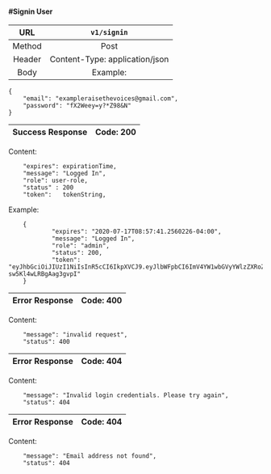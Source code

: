 #### #Signin User

|URL | `v1/signin`  |
|:-:|:-:|
|  Method  | Post |
|  Header  | Content-Type: application/json |
|  Body  | Example:
    {
        "email": "exampleraisethevoices@gmail.com",
        "password": "fX2Weey=y?*Z98&N"
    }
| Success Response | Code: 200  |
|:-:|:-:|

Content:

        "expires": expirationTime,
        "message": "Logged In",
        "role": user-role,
        "status" : 200
        "token":   tokenString,
       
Example:

        {
                "expires": "2020-07-17T08:57:41.2560226-04:00",
                "message": "Logged In",
                "role": "admin",
                "status": 200,
                "token": "eyJhbGciOiJIUzI1NiIsInR5cCI6IkpXVCJ9.eyJlbWFpbCI6ImV4YW1wbGVyYWlzZXRoZXZvaWNlc0BnbWFpbC5jb20iLCJ1c2VyX3JvbGUiOiJhZG1pbiIsImV4cCI6MTU5NDk5MDY2MX0.qkc_weWIUgrT7awKFdHal1n-sw5Kl4wLRBgAag3gvpI"
        }

| Error Response | Code: 400  |
|:-:|:-:|

Content:

        "message": "invalid request",
        "status": 400

| Error Response | Code: 404  |
|:-:|:-:|       

Content:

        "message": "Invalid login credentials. Please try again",
        "status": 404

| Error Response | Code: 404  |
|:-:|:-:|       

Content:

        "message": "Email address not found",
        "status": 404